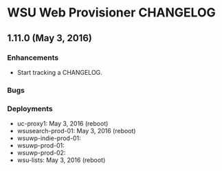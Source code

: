 # WSU Web Provisioner CHANGELOG

## 1.11.0 (May 3, 2016)

### Enhancements

* Start tracking a CHANGELOG.

### Bugs

### Deployments

* uc-proxy1: May 3, 2016 (reboot)
* wsusearch-prod-01: May 3, 2016 (reboot)
* wsuwp-indie-prod-01:
* wsuwp-prod-01:
* wsuwp-prod-02:
* wsu-lists: May 3, 2016 (reboot)
